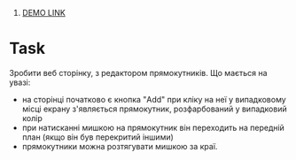 1. [DEMO LINK](https://SashaLifashkin.github.io/js_test_task/)

# Task
Зробити веб сторінку, з редактором прямокутників. Що мається на увазі: 
- на сторінці початково є кнопка "Add" при кліку на неї у випадковому місці екрану з'являється прямокутник, розфарбований у випадковий колір
- при натисканні мишкою на прямокутник він переходить на передній план (якщо він був перекритий іншими)
- прямокутники можна розтягувати мишкою за краї.
